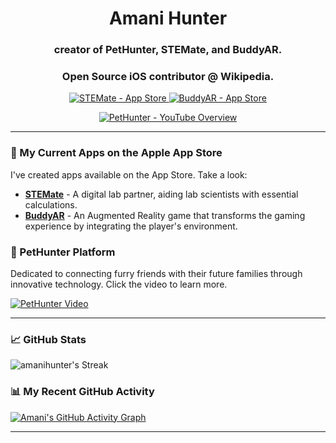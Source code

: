 <h1 align="center">Amani Hunter</h1>
<h3 align="center">creator of PetHunter, STEMate, and BuddyAR. </h3>
<h3 align="center">Open Source iOS contributor @ Wikipedia. </h3> 

<p align="center">
  <a href="https://apps.apple.com/us/app/stemate/id1499232769">
    <img alt="STEMate - App Store" src="https://img.shields.io/badge/STEMate-App_Store-0D96F6?style=for-the-badge&logo=apple&logoColor=white"/>
  </a>
  <a href="https://apps.apple.com/us/app/buddy-ar/id1462207664">
    <img alt="BuddyAR - App Store" src="https://img.shields.io/badge/BuddyAR-App_Store-0D96F6?style=for-the-badge&logo=apple&logoColor=white"/>
  </a>
</p>

<p align="center">
  <a href="https://www.youtube.com/watch?v=oA8SA5WYa-U">
    <img src="https://img.shields.io/youtube/views/oA8SA5WYa-U?style=social" alt="PetHunter - YouTube Overview">
  </a>
</p>

---

### 📱 My Current Apps on the Apple App Store
I've created apps available on the App Store. Take a look:

- [**STEMate**](https://apps.apple.com/us/app/stemate/id1499232769) - A digital lab partner, aiding lab scientists with essential calculations.
- [**BuddyAR**](https://apps.apple.com/us/app/buddy-ar/id1462207664) - An Augmented Reality game that transforms the gaming experience by integrating the player's environment.

### 🐾 PetHunter Platform

Dedicated to connecting furry friends with their future families through innovative technology.
Click the video to learn more.

[![PetHunter Video](http://img.youtube.com/vi/oA8SA5WYa-U/0.jpg)](http://www.youtube.com/watch?v=oA8SA5WYa-U "PetHunter - An Innovative Pet Adoption Platform")

---

### 📈 GitHub Stats

![amanihunter's Streak](https://github-readme-streak-stats.herokuapp.com/?user=amanihunter&theme=dracula&hide_border=false)

### 📊 My Recent GitHub Activity

<!-- GitHub Activity Tracker -->
[![Amani's GitHub Activity Graph](https://github-readme-activity-graph.vercel.app/graph?username=AmaniHunter&theme=react-dark)](https://github.com/AmaniHunter)

---

</div>
